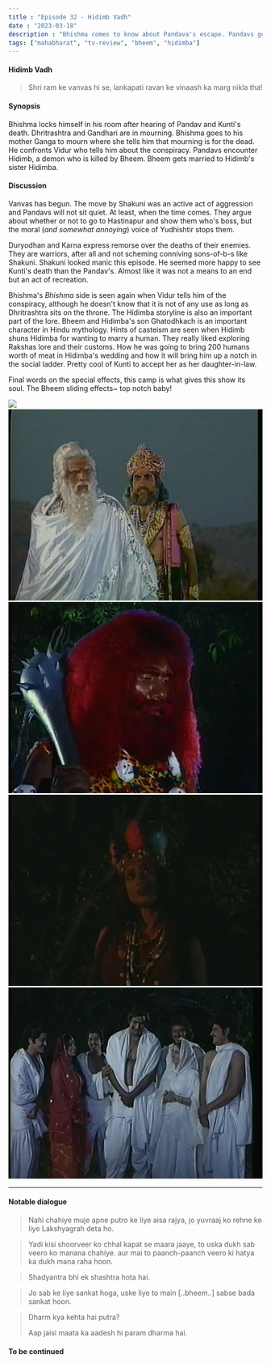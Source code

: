 ```yaml
---
title : "Episode 32 - Hidimb Vadh"
date : "2023-03-18"
description : "Bhishma comes to know about Pandava's escape. Pandavs go in exile. Bheem gets married."
tags: ["mahabharat", "tv-review", "bheem", "hidimba"]
---
```

#### Hidimb Vadh
> Shri ram ke vanvas hi se, lankapati ravan ke vinaash ka marg nikla tha!

#### Synopsis 
Bhishma locks himself in his room after hearing of Pandav and Kunti's death. Dhritrashtra and Gandhari are in mourning. Bhishma goes to his mother Ganga to mourn where she tells him that mourning is for the dead. He confronts Vidur who tells him about the conspiracy. Pandavs encounter Hidimb, a demon who is killed by Bheem. Bheem gets married to Hidimb's sister Hidimba.

#### Discussion 
Vanvas has begun. The move by Shakuni was an active act of aggression and Pandavs will not sit quiet. At least, when the time comes. They argue about whether or not to go to Hastinapur and show them who's boss, but the moral (*and somewhat annoying*) voice of Yudhishtir stops them.

Duryodhan and Karna express remorse over the deaths of their enemies. They are warriors, after all and not scheming conniving sons-of-b-s like Shakuni. Shakuni looked manic this episode. He seemed more happy to see Kunti's death than the Pandav's. Almost like it was not a means to an end but an act of recreation. 

Bhishma's *Bhishma* side is seen again when Vidur tells him of the conspiracy, although he doesn't know that it is not of any use as long as Dhritrashtra sits on the throne. The Hidimba storyline is also an important part of the lore. Bheem and Hidimba's son Ghatodhkach is an important character in Hindu mythology. Hints of casteism are seen when Hidimb shuns Hidimba for wanting to marry a human. They really liked exploring Rakshas lore and their customs. How he was going to bring 200 humans worth of meat in Hidimba's wedding and how it will bring him up a notch in the social ladder. Pretty cool of Kunti to accept her as her daughter-in-law.

Final words on the special effects, this camp is what gives this show its soul. The Bheem sliding effects~ top notch baby!

![](/ep_32_bhim_slide.gif)
![](../../assets/mahabharat/ep_32_2.webp)
![](../../assets/mahabharat/ep_32_3.webp)
![](../../assets/mahabharat/ep_32_4.webp)
![](../../assets/mahabharat/ep_32_5.webp)

-------------------------
#### Notable dialogue

 
> Nahi chahiye muje apne putro ke liye aisa rajya, jo yuvraaj ko rehne ke liye Lakshyagrah deta ho.


> Yadi  kisi shoorveer ko chhal kapat se maara jaaye, to uska dukh sab veero ko manana chahiye. aur mai to paanch-paanch veero ki hatya ka dukh mana raha hoon.


> Shadyantra bhi ek shashtra hota hai.


> Jo sab ke liye sankat hoga, uske liye to main [..bheem..] sabse bada sankat hoon.


> Dharm kya kehta hai putra?
>
> Aap jaisi maata ka aadesh hi param dharma hai.



#### To be continued
